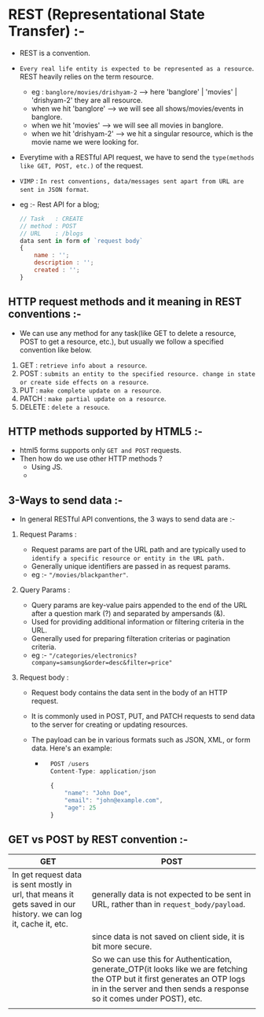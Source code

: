 # REST (Representational State Transfer) :-

-   REST is a convention.
-   `Every real life entity is expected to be represented as a resource`. REST heavily relies on the term resource.

    -   eg : `banglore/movies/drishyam-2` --> here 'banglore' | 'movies' | 'drishyam-2' they are all resource.
    -   when we hit 'banglore' --> we will see all shows/movies/events in banglore.
    -   when we hit 'movies' --> we will see all movies in banglore.
    -   when we hit 'drishyam-2' --> we hit a singular resource, which is the movie name we were looking for.

-   Everytime with a RESTful API request, we have to send the `type(methods like GET, POST, etc.)` of the request.
-   `VIMP` : `In rest conventions, data/messages sent apart from URL are sent in JSON format`.
-   eg :- Rest API for a blog;
    ```js
    // Task   : CREATE
    // method : POST
    // URL    : /blogs
    data sent in form of `request body`
    {
        name : '';
        description : '';
        created : '';
    }
    ```

## HTTP request methods and it meaning in REST conventions :-

-   We can use any method for any task(like GET to delete a resource, POST to get a resource, etc.), but usually we follow a specified convention like below.

1. GET : `retrieve info about a resource`.
2. POST : `submits an entity to the specified resource. change in state or create side effects on a resource`.
3. PUT : `make complete update on a resource`.
4. PATCH : `make partial update on a resource`.
5. DELETE : `delete a resouce`.

## HTTP methods supported by HTML5 :-

-   html5 forms supports only `GET and POST` requests.
-   Then how do we use other HTTP methods ?
    -   Using JS.
    -

## 3-Ways to send data :-

-   In general RESTful API conventions, the 3 ways to send data are :-

1. Request Params :

    - Request params are part of the URL path and are typically used to `identify a specific resource or entity in the URL path.`
    - Generally unique identifiers are passed in as request params.
    - eg :- `"/movies/blackpanther"`.

2. Query Params :

    - Query params are key-value pairs appended to the end of the URL after a question mark (?) and separated by ampersands (&).
    - Used for providing additional information or filtering criteria in the URL.
    - Generally used for preparing filteration criterias or pagination criteria.
    - eg :- `"/categories/electronics?company=samsung&order=desc&filter=price"`

3. Request body :

    - Request body contains the data sent in the body of an HTTP request.
    - It is commonly used in POST, PUT, and PATCH requests to send data to the server for creating or updating resources.
    - The payload can be in various formats such as JSON, XML, or form data. Here's an example:

        - ```js
            POST /users
            Content-Type: application/json

            {
                "name": "John Doe",
                "email": "john@example.com",
                "age": 25
            }
          ```

## GET vs POST by REST convention :-

| GET                                                                                                               | POST                                                                                                                                                                                                  |
| ----------------------------------------------------------------------------------------------------------------- | ----------------------------------------------------------------------------------------------------------------------------------------------------------------------------------------------------- |
| In get request data is sent mostly in url, that means it gets saved in our history. we can log it, cache it, etc. | generally data is not expected to be sent in URL, rather than in `request_body/payload`.                                                                                                              |
|                                                                                                                   | since data is not saved on client side, it is bit more secure.                                                                                                                                        |
|                                                                                                                   | So we can use this for Authentication, generate_OTP(it looks like we are fetching the OTP but it first generates an OTP logs in in the server and then sends a response so it comes under POST), etc. |
|                                                                                                                   |
